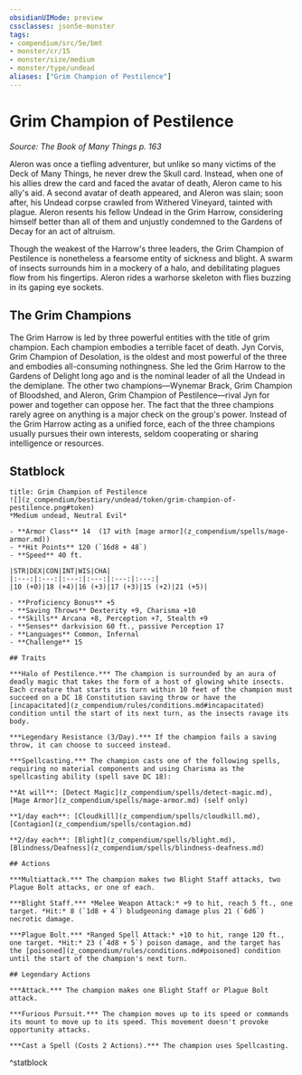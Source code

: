 ```yaml
---
obsidianUIMode: preview
cssclasses: json5e-monster
tags:
- compendium/src/5e/bmt
- monster/cr/15
- monster/size/medium
- monster/type/undead
aliases: ["Grim Champion of Pestilence"]
---
```

# Grim Champion of Pestilence
*Source: The Book of Many Things p. 163*  

Aleron was once a tiefling adventurer, but unlike so many victims of the Deck of Many Things, he never drew the Skull card. Instead, when one of his allies drew the card and faced the avatar of death, Aleron came to his ally's aid. A second avatar of death appeared, and Aleron was slain; soon after, his Undead corpse crawled from Withered Vineyard, tainted with plague. Aleron resents his fellow Undead in the Grim Harrow, considering himself better than all of them and unjustly condemned to the Gardens of Decay for an act of altruism.

Though the weakest of the Harrow's three leaders, the Grim Champion of Pestilence is nonetheless a fearsome entity of sickness and blight. A swarm of insects surrounds him in a mockery of a halo, and debilitating plagues flow from his fingertips. Aleron rides a warhorse skeleton with flies buzzing in its gaping eye sockets.

## The Grim Champions

The Grim Harrow is led by three powerful entities with the title of grim champion. Each champion embodies a terrible facet of death. Jyn Corvis, Grim Champion of Desolation, is the oldest and most powerful of the three and embodies all-consuming nothingness. She led the Grim Harrow to the Gardens of Delight long ago and is the nominal leader of all the Undead in the demiplane. The other two champions—Wynemar Brack, Grim Champion of Bloodshed, and Aleron, Grim Champion of Pestilence—rival Jyn for power and together can oppose her. The fact that the three champions rarely agree on anything is a major check on the group's power. Instead of the Grim Harrow acting as a unified force, each of the three champions usually pursues their own interests, seldom cooperating or sharing intelligence or resources.

## Statblock

```ad-statblock
title: Grim Champion of Pestilence
![](z_compendium/bestiary/undead/token/grim-champion-of-pestilence.png#token)
*Medium undead, Neutral Evil*

- **Armor Class** 14  (17 with [mage armor](z_compendium/spells/mage-armor.md))
- **Hit Points** 120 (`16d8 + 48`)
- **Speed** 40 ft.

|STR|DEX|CON|INT|WIS|CHA|
|:---:|:---:|:---:|:---:|:---:|:---:|
|10 (+0)|18 (+4)|16 (+3)|17 (+3)|15 (+2)|21 (+5)|

- **Proficiency Bonus** +5
- **Saving Throws** Dexterity +9, Charisma +10
- **Skills** Arcana +8, Perception +7, Stealth +9
- **Senses** darkvision 60 ft., passive Perception 17
- **Languages** Common, Infernal
- **Challenge** 15

## Traits

***Halo of Pestilence.*** The champion is surrounded by an aura of deadly magic that takes the form of a host of glowing white insects. Each creature that starts its turn within 10 feet of the champion must succeed on a DC 18 Constitution saving throw or have the [incapacitated](z_compendium/rules/conditions.md#incapacitated) condition until the start of its next turn, as the insects ravage its body.

***Legendary Resistance (3/Day).*** If the champion fails a saving throw, it can choose to succeed instead.

***Spellcasting.*** The champion casts one of the following spells, requiring no material components and using Charisma as the spellcasting ability (spell save DC 18):

**At will**: [Detect Magic](z_compendium/spells/detect-magic.md), [Mage Armor](z_compendium/spells/mage-armor.md) (self only)

**1/day each**: [Cloudkill](z_compendium/spells/cloudkill.md), [Contagion](z_compendium/spells/contagion.md)

**2/day each**: [Blight](z_compendium/spells/blight.md), [Blindness/Deafness](z_compendium/spells/blindness-deafness.md)

## Actions

***Multiattack.*** The champion makes two Blight Staff attacks, two Plague Bolt attacks, or one of each.

***Blight Staff.*** *Melee Weapon Attack:* +9 to hit, reach 5 ft., one target. *Hit:* 8 (`1d8 + 4`) bludgeoning damage plus 21 (`6d6`) necrotic damage.

***Plague Bolt.*** *Ranged Spell Attack:* +10 to hit, range 120 ft., one target. *Hit:* 23 (`4d8 + 5`) poison damage, and the target has the [poisoned](z_compendium/rules/conditions.md#poisoned) condition until the start of the champion's next turn.

## Legendary Actions

***Attack.*** The champion makes one Blight Staff or Plague Bolt attack.

***Furious Pursuit.*** The champion moves up to its speed or commands its mount to move up to its speed. This movement doesn't provoke opportunity attacks.

***Cast a Spell (Costs 2 Actions).*** The champion uses Spellcasting.
```
^statblock